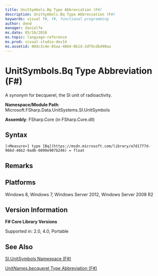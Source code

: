 ```yaml
---
title: UnitSymbols.Bq Type Abbreviation (F#)
description: UnitSymbols.Bq Type Abbreviation (F#)
keywords: visual f#, f#, functional programming
author: dend
manager: danielfe
ms.date: 05/16/2016
ms.topic: language-reference
ms.prod: visual-studio-dev14
ms.assetid: 00dc3c4e-85aa-4864-8b1d-2df9cdb490aa 
---
```


# UnitSymbols.Bq Type Abbreviation (F#)

A synonym for becquerel, the SI unit of radioactivity.

**Namespace/Module Path**: Microsoft.FSharp.Data.UnitSystems.SI.UnitSymbols

**Assembly**: FSharp.Core (in FSharp.Core.dll)


## Syntax

```
[<Measure>] type [Bq](https://msdn.microsoft.com/library/a7d1777d-966d-46b2-9ad6-6099e907b246) = float
```

## Remarks

## Platforms
Windows 8, Windows 7, Windows Server 2012, Windows Server 2008 R2


## Version Information
**F# Core Library Versions**

Supported in: 2.0, 4.0, Portable




## See Also
[SI.UnitSymbols Namespace &#40;F&#35;&#41;](SI.UnitSymbols-Namespace-%5BFSharp%5D.md)

[UnitNames.becquerel Type Abbreviation &#40;F&#35;&#41;](UnitNames.becquerel-Type-Abbreviation-%5BFSharp%5D.md)

